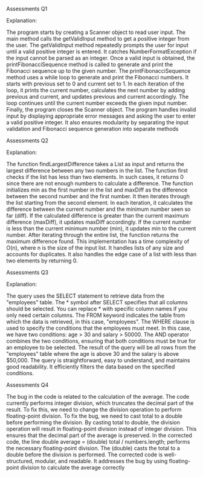 Assessments Q1

Explanation:

The program starts by creating a Scanner object to read user input.
The main method calls the getValidInput method to get a positive integer from the user.
The getValidInput method repeatedly prompts the user for input until a valid positive integer is entered. It catches NumberFormatException if the input cannot be parsed as an integer.
Once a valid input is obtained, the printFibonacciSequence method is called to generate and print the Fibonacci sequence up to the given number.
The printFibonacciSequence method uses a while loop to generate and print the Fibonacci numbers. It starts with previous set to 0 and current set to 1.
In each iteration of the loop, it prints the current number, calculates the next number by adding previous and current, and updates previous and current accordingly.
The loop continues until the current number exceeds the given input number.
Finally, the program closes the Scanner object.
The program handles invalid input by displaying appropriate error messages and asking the user to enter a valid positive integer. It also ensures modularity by separating the input validation and Fibonacci sequence generation into separate methods

Assessments Q2

Explanation:

The function findLargestDifference takes a List<Integer> as input and returns the largest difference between any two numbers in the list.
The function first checks if the list has less than two elements. In such cases, it returns 0 since there are not enough numbers to calculate a difference.
The function initializes min as the first number in the list and maxDiff as the difference between the second number and the first number.
It then iterates through the list starting from the second element.
In each iteration, it calculates the difference between the current number and the minimum number seen so far (diff).
If the calculated difference is greater than the current maximum difference (maxDiff), it updates maxDiff accordingly.
If the current number is less than the current minimum number (min), it updates min to the current number.
After iterating through the entire list, the function returns the maximum difference found.
This implementation has a time complexity of O(n), where n is the size of the input list. It handles lists of any size and accounts for duplicates. It also handles the edge case of a list with less than two elements by returning 0.

Assessments Q3
  
  Explanation:

The query uses the SELECT statement to retrieve data from the "employees" table.
The * symbol after SELECT specifies that all columns should be selected. You can replace * with specific column names if you only need certain columns.
The FROM keyword indicates the table from which the data is retrieved, in this case, "employees".
The WHERE clause is used to specify the conditions that the employees must meet. In this case, we have two conditions: age > 30 and salary > 50000.
The AND operator combines the two conditions, ensuring that both conditions must be true for an employee to be selected.
The result of the query will be all rows from the "employees" table where the age is above 30 and the salary is above $50,000.
The query is straightforward, easy to understand, and maintains good readability. It efficiently filters the data based on the specified conditions.

Assessments Q4

The bug in the code is related to the calculation of the average. The code currently performs integer division, which truncates the decimal part of the result. To fix this, we need to change the division operation to perform floating-point division.
To fix the bug, we need to cast total to a double before performing the division. By casting total to double, the division operation will result in floating-point division instead of integer division. This ensures that the decimal part of the average is preserved.
In the corrected code, the line double average = (double) total / numbers.length; performs the necessary floating-point division. The (double) casts the total to a double before the division is performed.
The corrected code is well-structured, modular, and readable. It addresses the bug by using floating-point division to calculate the average correctly


